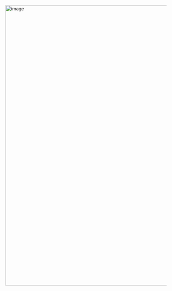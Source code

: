 <img width="1898" height="874" alt="image" src="https://github.com/user-attachments/assets/a42fe684-7a47-48eb-a1d1-d1987967dd1a" />
